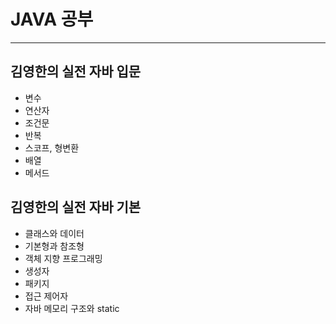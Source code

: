 # JAVA 공부
--------------------------

## 김영한의 실전 자바 입문

+ 변수
+ 연산자
+ 조건문
+ 반복
+ 스코프, 형변환
+ 배열
+ 메서드

## 김영한의 실전 자바 기본
+ 클래스와 데이터
+ 기본형과 참조형
+ 객체 지향 프로그래밍
+ 생성자
+ 패키지
+ 접근 제어자
+ 자바 메모리 구조와 static

